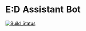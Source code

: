 # E:D Assistant Bot

[![Build Status](https://ci.appveyor.com/api/projects/status/m9qgt5gvn5bybp6r/branch/master?svg=true)](https://ci.appveyor.com/project/artiomchi/edassistant)
